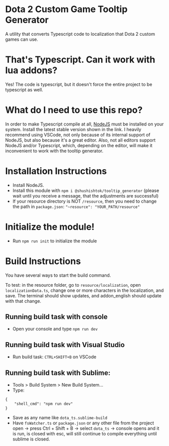 # Dota 2 Custom Game Tooltip Generator
A utility that converts Typescript code to localization that Dota 2 custom games can use.

# That's Typescript. Can it work with lua addons?
Yes! The code is typescript, but it doesn't force the entire project to be typescript as well.

# What do I need to use this repo?
In order to make Typescript compile at all, [NodeJS](https://nodejs.org/en/) must be installed on your system. Install the latest stable version shown in the link.
I heavily recommend using VSCode, not only because of its internal support of NodeJS, but also because it's a great editor. Also, not all editors support NodeJS and/or Typescript, which, depending on the editor, will make it inconvenient to work with the tooltip generator.

# Installation Instructions
* Install NodeJS.
* Install this module with `npm i @shushishtok/tooltip_generator` (please wait until you receive a message, that the adjustments are successful)
* If your resource directory is NOT `/resource`, then you need to change the path in `package.json`: `"~resource": "YOUR_PATH/resource"`

# Initialize the module!
* Run `npm run init` to initialize the module

# Build Instructions
You have several ways to start the build command.

To test: in the resource folder, go to `resource/localization`, open `localizationData.ts`, change one or more characters in the localization, and save. The terminal should show updates, and addon_english should update with that change.

## Running build task with console
* Open your console and type `npm run dev`

## Running build task with Visual Studio
* Run build task: `CTRL+SHIFT+B` on VSCode

## Running build task with Sublime:
* Tools > Build System > New Build System...
* Type:
```
{
    "shell_cmd": "npm run dev"
}
```
* Save as any name like `dota_ts.sublime-build`
* Have `fsWatcher.ts` or `package.json` or any other file from the project open -> press Ctrl + Shift + B -> select `dota_ts` -> console opens and it is run, is closed with esc, will still continue to compile everything until sublime is closed.
